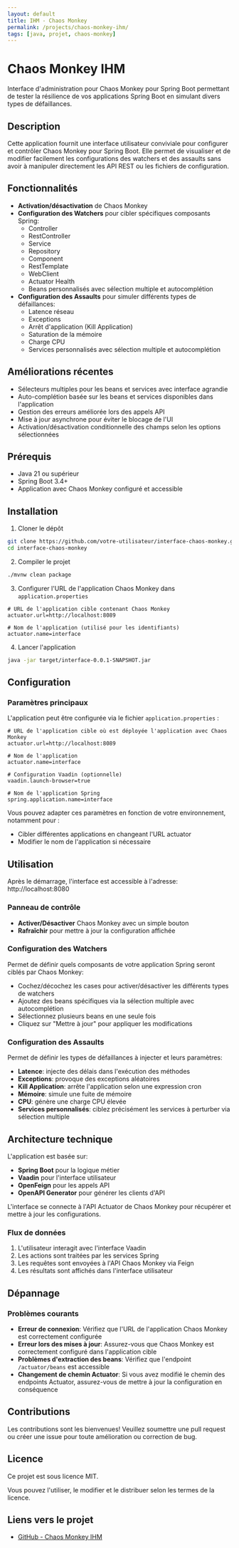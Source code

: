 ```yaml
---
layout: default
title: IHM - Chaos Monkey
permalink: /projects/chaos-monkey-ihm/
tags: [java, projet, chaos-monkey]
---
```


# Chaos Monkey IHM

Interface d'administration pour Chaos Monkey pour Spring Boot permettant de tester la résilience de vos applications Spring Boot en simulant divers types de défaillances.

## Description

Cette application fournit une interface utilisateur conviviale pour configurer et contrôler Chaos Monkey pour Spring Boot. Elle permet de visualiser et de modifier facilement les configurations des watchers et des assaults sans avoir à manipuler directement les API REST ou les fichiers de configuration.

## Fonctionnalités

- **Activation/désactivation** de Chaos Monkey
- **Configuration des Watchers** pour cibler spécifiques composants Spring:
    - Controller
    - RestController
    - Service
    - Repository
    - Component
    - RestTemplate
    - WebClient
    - Actuator Health
    - Beans personnalisés avec sélection multiple et autocomplétion
- **Configuration des Assaults** pour simuler différents types de défaillances:
    - Latence réseau
    - Exceptions
    - Arrêt d'application (Kill Application)
    - Saturation de la mémoire
    - Charge CPU
    - Services personnalisés avec sélection multiple et autocomplétion

## Améliorations récentes

- Sélecteurs multiples pour les beans et services avec interface agrandie
- Auto-complétion basée sur les beans et services disponibles dans l'application
- Gestion des erreurs améliorée lors des appels API
- Mise à jour asynchrone pour éviter le blocage de l'UI
- Activation/désactivation conditionnelle des champs selon les options sélectionnées

## Prérequis

- Java 21 ou supérieur
- Spring Boot 3.4+
- Application avec Chaos Monkey configuré et accessible

## Installation

1. Cloner le dépôt
```bash
git clone https://github.com/votre-utilisateur/interface-chaos-monkey.git
cd interface-chaos-monkey
```

2. Compiler le projet
```bash
./mvnw clean package
```

3. Configurer l'URL de l'application Chaos Monkey dans `application.properties`
```properties
# URL de l'application cible contenant Chaos Monkey
actuator.url=http://localhost:8089

# Nom de l'application (utilisé pour les identifiants)
actuator.name=interface
```

4. Lancer l'application
```bash
java -jar target/interface-0.0.1-SNAPSHOT.jar
```

## Configuration

### Paramètres principaux

L'application peut être configurée via le fichier `application.properties` :

```properties
# URL de l'application cible où est déployée l'application avec Chaos Monkey
actuator.url=http://localhost:8089

# Nom de l'application
actuator.name=interface

# Configuration Vaadin (optionnelle)
vaadin.launch-browser=true

# Nom de l'application Spring
spring.application.name=interface
```

Vous pouvez adapter ces paramètres en fonction de votre environnement, notamment pour :
- Cibler différentes applications en changeant l'URL actuator
- Modifier le nom de l'application si nécessaire

## Utilisation

Après le démarrage, l'interface est accessible à l'adresse: http://localhost:8080

### Panneau de contrôle

- **Activer/Désactiver** Chaos Monkey avec un simple bouton
- **Rafraîchir** pour mettre à jour la configuration affichée

### Configuration des Watchers

Permet de définir quels composants de votre application Spring seront ciblés par Chaos Monkey:
- Cochez/décochez les cases pour activer/désactiver les différents types de watchers
- Ajoutez des beans spécifiques via la sélection multiple avec autocomplétion
- Sélectionnez plusieurs beans en une seule fois
- Cliquez sur "Mettre à jour" pour appliquer les modifications

### Configuration des Assaults

Permet de définir les types de défaillances à injecter et leurs paramètres:
- **Latence**: injecte des délais dans l'exécution des méthodes
- **Exceptions**: provoque des exceptions aléatoires
- **Kill Application**: arrête l'application selon une expression cron
- **Mémoire**: simule une fuite de mémoire
- **CPU**: génère une charge CPU élevée
- **Services personnalisés**: ciblez précisément les services à perturber via sélection multiple

## Architecture technique

L'application est basée sur:
- **Spring Boot** pour la logique métier
- **Vaadin** pour l'interface utilisateur
- **OpenFeign** pour les appels API
- **OpenAPI Generator** pour générer les clients d'API

L'interface se connecte à l'API Actuator de Chaos Monkey pour récupérer et mettre à jour les configurations.

### Flux de données

1. L'utilisateur interagit avec l'interface Vaadin
2. Les actions sont traitées par les services Spring
3. Les requêtes sont envoyées à l'API Chaos Monkey via Feign
4. Les résultats sont affichés dans l'interface utilisateur

## Dépannage

### Problèmes courants

- **Erreur de connexion**: Vérifiez que l'URL de l'application Chaos Monkey est correctement configurée
- **Erreur lors des mises à jour**: Assurez-vous que Chaos Monkey est correctement configuré dans l'application cible
- **Problèmes d'extraction des beans**: Vérifiez que l'endpoint `/actuator/beans` est accessible
- **Changement de chemin Actuator**: Si vous avez modifié le chemin des endpoints Actuator, assurez-vous de mettre à jour la configuration en conséquence

## Contributions

Les contributions sont les bienvenues! Veuillez soumettre une pull request ou créer une issue pour toute amélioration ou correction de bug.

## Licence

Ce projet est sous licence MIT. 

Vous pouvez l'utiliser, le modifier et le distribuer selon les termes de la licence.

## Liens vers le projet
- [GitHub - Chaos Monkey IHM](https://github.com/ErwanLT/Chaos-Monkey-Interface)